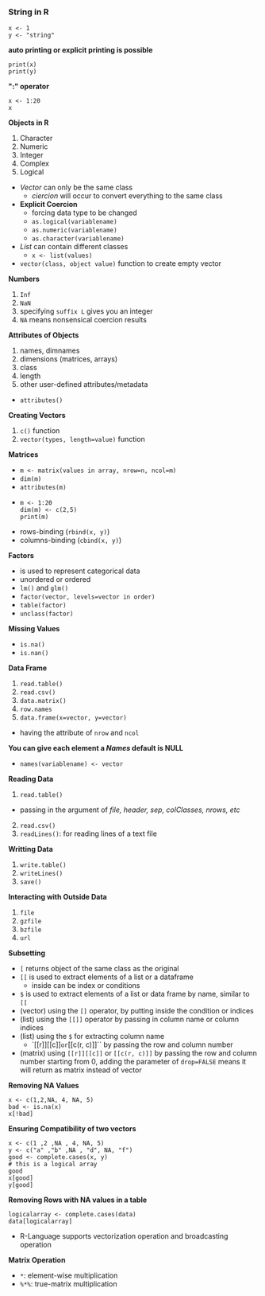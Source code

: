 ### String in R
```
x <- 1
y <- "string"
```
**auto printing or explicit printing is possible**
```
print(x)
print(y)
```

**":" operator**
```
x <- 1:20
x
```

**Objects in R**
1. Character
2. Numeric
3. Integer
4. Complex
5. Logical

- *Vector* can only be the same class
  - *ciercion* will occur to convert everything to the same class
- **Explicit Coercion**
  - forcing data type to be changed
  - ``as.logical(variablename)``
  - ``as.numeric(variablename)``
  - ``as.character(variablename)``
- *List* can contain different classes
  - ``x <- list(values)``
- ``vector(class, object value)`` function to create empty vector

**Numbers**
1. ``Inf``
2. ``NaN``
3. specifying ``suffix L`` gives you an integer
4. ``NA`` means nonsensical coercion results

**Attributes of Objects**
1. names, dimnames
2. dimensions (matrices, arrays)
3. class
4. length
5. other user-defined attributes/metadata
- ``attributes()``

**Creating Vectors**
1. ``c()`` function
2. ``vector(types, length=value)`` function

**Matrices**
- ``m <- matrix(values in array, nrow=n, ncol=m)``
- ``dim(m)``
- ``attributes(m)``
- ```
  m <- 1:20
  dim(m) <- c(2,5)
  print(m)
  ```
- rows-binding (``rbind(x, y)``)
- columns-binding (``cbind(x, y)``)

**Factors**
- is used to represent categorical data
- unordered or ordered
- ``lm()`` and ``glm()``
- ``factor(vector, levels=vector in order)``
- ``table(factor)``
- ``unclass(factor)``

**Missing Values**
- ``is.na()``
- ``is.nan()``

**Data Frame**
1. ``read.table()``
2. ``read.csv()``
3. ``data.matrix()``
4. ``row.names``
5. ``data.frame(x=vector, y=vector)``
  - having the attribute of ``nrow`` and ``ncol``

**You can give each element a *Names* default is NULL**
- ``names(variablename) <- vector``

**Reading Data**
1. ``read.table()``
  - passing in the argument of *file, header, sep, colClasses, nrows, etc*
2. ``read.csv()``
3. ``readLines()``: for reading lines of a text file

**Writting Data**
1. ``write.table()``
2. ``writeLines()``
3. ``save()``


**Interacting with Outside Data**
1. ``file``
2. ``gzfile``
3. ``bzfile``
4. ``url``

**Subsetting**
- ``[`` returns object of the same class as the original
- ``[[`` is used to extract elements of a list or a dataframe
  - inside can be index or conditions
- ``$`` is used to extract elements of a list or data frame by name, similar to ``[[``
- (vector) using the ``[]`` operator, by putting inside the condition or indices
- (list) using the ``[[]]`` operator by passing in column name or column indices
- (list) using the ``$`` for extracting column name
  - `[[r]][[c]]`` or ``[[c(r, c)]]`` by passing the row and column number
- (matrix) using ``[[r]][[c]]`` or ``[[c(r, c)]]`` by passing the row and column number starting from 0, adding the parameter of ``drop=FALSE`` means it will return as matrix instead of vector

**Removing NA Values**
```
x <- c(1,2,NA, 4, NA, 5)
bad <- is.na(x)
x[!bad]
```

**Ensuring Compatibility of two vectors**
```
x <- c(1 ,2 ,NA , 4, NA, 5)
y <- c("a" ,"b" ,NA , "d", NA, "f")
good <- complete.cases(x, y)
# this is a logical array
good
x[good]
y[good]
```

**Removing Rows with NA values in a table**
```
logicalarray <- complete.cases(data)
data[logicalarray]
```

- R-Language supports vectorization operation and broadcasting operation

**Matrix Operation**
- ``*``: element-wise multiplication
- ``%*%``: true-matrix multiplication
